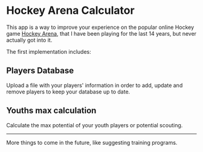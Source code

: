 # Hockey Arena Calculator

This app is a way to improve your experience on the popular online Hockey game [Hockey Arena](https://www.hockeyarena.net), that I have been playing for the last 14 years, but never actually got into it.

The first implementation includes:

## Players Database

Upload a file with your players' information in order to add, update and remove players to keep your database up to date.

## Youths max calculation

Calculate the max potential of your youth players or potential scouting.


-----------------------------------------------

More things to come in the future, like suggesting training programs.
